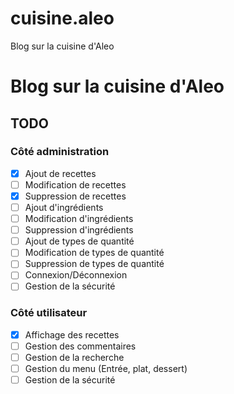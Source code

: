 # cuisine.aleo
Blog sur la cuisine d'Aleo
# Blog sur la cuisine d'Aleo

## TODO
### Côté administration
- [X] Ajout de recettes       
- [ ] Modification de recettes
- [X] Suppression de recettes
- [ ] Ajout d'ingrédients
- [ ] Modification d'ingrédients
- [ ] Suppression d'ingrédients
- [ ] Ajout de types de quantité
- [ ] Modification de types de quantité
- [ ] Suppression de types de quantité
- [ ] Connexion/Déconnexion
- [ ] Gestion de la sécurité

### Côté utilisateur
- [X] Affichage des recettes
- [ ] Gestion des commentaires
- [ ] Gestion de la recherche
- [ ] Gestion du menu (Entrée, plat, dessert)
- [ ] Gestion de la sécurité
